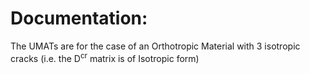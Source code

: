 # Documentation: 

The UMATs are for the case of an Orthotropic Material with 3 isotropic cracks (i.e. the D<sup>cr</sup> matrix is of Isotropic form)
